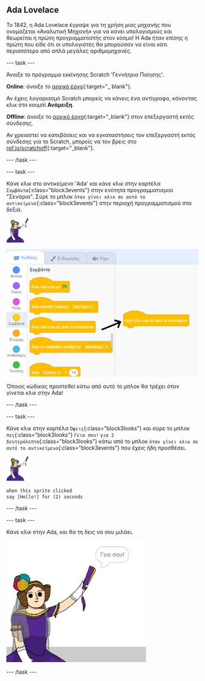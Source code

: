 ## Ada Lovelace

Το 1842, η Ada Lovelace έγραψε για τη χρήση μιας μηχανής που ονομάζεται «Αναλυτική Μηχανή» για να κάνει υπολογισμούς και θεωρείται η πρώτη προγραμματιστής στον κόσμο! Η Ada ήταν επίσης η πρώτη που είδε ότι οι υπολογιστές θα μπορούσαν να είναι κάτι περισσότερο από απλά μεγάλες αριθμομηχανές.

\--- task \---

Άνοιξε το πρόγραμμα εκκίνησης Scratch 'Γεννήτρια Ποίησης'.

**Online**: άνοιξε το [αρχικό έργο](http://rpf.io/poetry-on){:target="_ blank"}.

Αν έχεις λογαριασμό Scratch μπορείς να κάνεις ένα αντίγραφο, κάνοντας κλικ στο κουμπί **Ανάμειξη**.

**Offline**: άνοιξε το [αρχικό έργο](http://rpf.io/p/el-GR/poetry-generator-go){:target="_blank"} στον επεξεργαστή εκτός σύνδεσης.

Αν χρειαστεί να κατεβάσεις και να εγκαταστήσεις τον επεξεργαστή εκτός σύνδεσης για το Scratch, μπορείς να τον βρεις στο [rpf.io/scratchoff](http://rpf.io/scratchoff){:target="_blank"}.

\--- /task \---

\--- task \---

Κάνε κλικ στο αντικείμενο 'Ada' και κάνε κλικ στην καρτέλα `Συμβάντα`{:class="block3events"} στην ενότητα προγραμματισμού "Σενάρια". Σύρε το μπλοκ `όταν γίνει κλικ σε αυτό το αντικείμενο`{:class="block3events"} στην περιοχή προγραμματισμού στα δεξιά.

![Αντικείμενο Ada](images/ada-sprite.png)

![σύροντας το μπλοκ "όταν γίνει κλικ σε αυτό το αντικείμενο"](images/poetry-click.png)

Όποιος κώδικας προστεθεί κάτω από αυτό το μπλοκ θα τρέχει όταν γίνεται κλικ στην Ada!

\--- /task \---

\--- task \---

Κάνε κλικ στην καρτέλα `Όψεις`{:class="block3looks"} και σύρε το μπλοκ `πες`{:class="block3looks"} `Γεια σου!` `για 2 δευτερόλεπτα`{:class="block3looks"} κάτω από το μπλοκ `όταν γίνει κλικ σε αυτό το αντικείμενο`{:class="block3events"} που έχεις ήδη προσθέσει.

![Αντικείμενο Ada](images/ada-sprite.png)

```blocks3
when this sprite clicked
say [Hello!] for (2) seconds
```

\--- /task \---

\--- task \---

Κάνε κλικ στην Ada, και θα τη δεις να σου μιλάει.

![στιγμιότυπο οθόνης](images/poetry-say-test.png)

\--- /task \---
